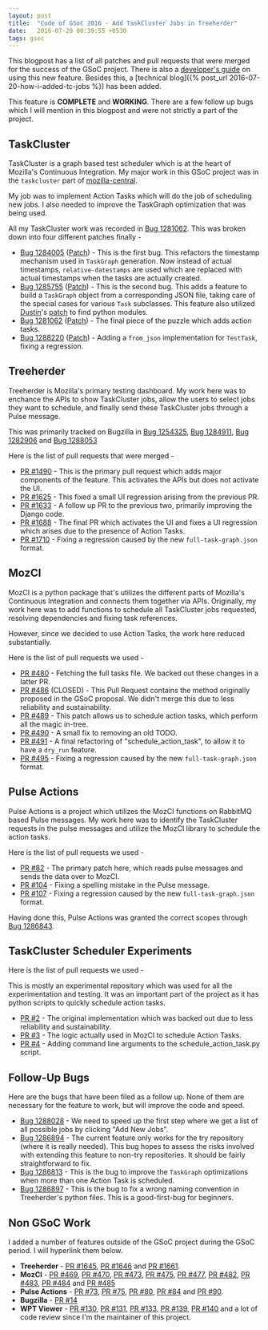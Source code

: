```yaml
---
layout: post
title:  "Code of GSoC 2016 - Add TaskCluster Jobs in Treeherder"
date:   2016-07-20 00:39:55 +0530
tags: gsoc
---
```

This blogpost has a list of all patches and pull requests that were merged for the success of the GSoC project. There is also a [developer's guide](https://wiki.mozilla.org/ReleaseEngineering/TryServer#How_to_push_to_try) on using this new feature. Besides this, a [technical blog]({% post_url 2016-07-20-how-i-added-tc-jobs %}) has been added.

This feature is **COMPLETE** and **WORKING**. There are a few follow up bugs which I will mention in this blogpost and were not strictly a part of the project.

## TaskCluster

TaskCluster is a graph based test scheduler which is at the heart of Mozilla's Continuous Integration. My major work in this GSoC project was in the `taskcluster` part of [mozilla-central](https://dxr.mozilla.org/mozilla-central/source/).

My job was to implement Action Tasks which will do the job of scheduling new jobs. I also needed to improve the TaskGraph optimization that was being used.

All my TaskCluster work was recorded in [Bug 1281062](https://bugzilla.mozilla.org/show_bug.cgi?id=1281062). This was broken down into four different patches finally -

* [Bug 1284005](https://bugzilla.mozilla.org/show_bug.cgi?id=1284005) ([Patch](https://hg.mozilla.org/mozilla-central/rev/7e73e9581bca)) - This is the first bug. This refactors the timestamp mechanism used in `TaskGraph` generation. Now instead of actual timestamps, `relative-datestamps` are used which are replaced with actual timestamps when the tasks are actually created.
* [Bug 1285755](https://bugzilla.mozilla.org/show_bug.cgi?id=1285755) ([Patch](https://hg.mozilla.org/mozilla-central/rev/b1a86b2b81ff)) - This is the second bug. This adds a feature to build a `TaskGraph` object from a corresponding JSON file, taking care of the special cases for various `Task` subclasses. This feature also utilized [Dustin](https://github.com/djmitche)'s [patch](https://hg.mozilla.org/mozilla-central/rev/2393f903d0a7) to find python modules.
* [Bug 1281062](https://bugzilla.mozilla.org/show_bug.cgi?id=1281062) ([Patch](https://hg.mozilla.org/mozilla-central/rev/d223b3cdee66)) - The final piece of the puzzle which adds action tasks.
* [Bug 1288220](https://bugzilla.mozilla.org/show_bug.cgi?id=1288220) ([Patch](https://hg.mozilla.org/integration/autoland/rev/d05aa8ecdb0b)) - Adding a `from_json` implementation for `TestTask`, fixing a regression.


## Treeherder

Treeherder is Mozilla's primary testing dashboard. My work here was to enchance the APIs to show TaskCluster jobs, allow the users to select jobs they want to schedule, and finally send these TaskCluster jobs through a Pulse message.

This was primarily tracked on Bugzilla in [Bug 1254325](https://bugzilla.mozilla.org/show_bug.cgi?id=1254325), [Bug 1284911](https://bugzilla.mozilla.org/show_bug.cgi?id=1284911), [Bug 1282906](https://bugzilla.mozilla.org/show_bug.cgi?id=1282906) and [Bug 1288053](https://bugzilla.mozilla.org/show_bug.cgi?id=1288053)

Here is the list of pull requests that were merged -

* [PR #1490](https://github.com/mozilla/treeherder/pull/1490) - This is the primary pull request which adds major components of the feature. This activates the APIs but does not activate the UI.
* [PR #1625](https://github.com/mozilla/treeherder/pull/1625) - This fixed a small UI regression arising from the previous PR.
* [PR #1633](https://github.com/mozilla/treeherder/pull/1633) - A follow up PR to the previous two, primarily improving the Django code.
* [PR #1688](https://github.com/mozilla/treeherder/pull/1688) - The final PR which activates the UI and fixes a UI regression which arises due to the presence of Action Tasks.
* [PR #1710](https://github.com/mozilla/treeherder/pull/1710) - Fixing a regression caused by the new `full-task-graph.json` format.

## MozCI

MozCI is a python package that's utilizes the different parts of Mozilla's Continuous Integration and connects them together via APIs. Originally, my work here was to add functions to schedule all TaskCluster jobs requested, resolving dependencies and fixing task references.

However, since we decided to use Action Tasks, the work here reduced substantially.

Here is the list of pull requests we used -

* [PR #480](https://github.com/mozilla/mozilla_ci_tools/pull/480) - Fetching the full tasks file. We backed out these changes in a latter PR.
* [PR #486](https://github.com/mozilla/mozilla_ci_tools/pull/486) (CLOSED) - This Pull Request contains the method originally proposed in the GSoC proposal. We didn't merge this due to less reliability and sustainability.
* [PR #489](https://github.com/mozilla/mozilla_ci_tools/pull/489) - This patch allows us to schedule action tasks, which perform all the magic in-tree.
* [PR #490](https://github.com/mozilla/mozilla_ci_tools/pull/490) - A small fix to removing an old TODO.
* [PR #491](https://github.com/mozilla/mozilla_ci_tools/pull/491) - A final refactoring of "schedule_action_task", to allow it to have a `dry_run` feature.
* [PR #495](https://github.com/mozilla/mozilla_ci_tools/pull/495) - Fixing a regression caused by the new `full-task-graph.json` format.

## Pulse Actions

Pulse Actions is a project which utilizes the MozCI functions on RabbitMQ based Pulse messages. My work here was to identify the TaskCluster requests in the pulse messages and utilize the MozCI library to schedule the action tasks.

Here is the list of pull requests we used -

* [PR #82](https://github.com/mozilla/pulse_actions/pull/82) - The primary patch here, which reads pulse messages and sends the data over to MozCI.
* [PR #104](https://github.com/mozilla/pulse_actions/pull/104) - Fixing a spelling mistake in the Pulse message.
* [PR #107](https://github.com/mozilla/pulse_actions/pull/107) - Fixing a regression caused by the new `full-task-graph.json` format.

Having done this, Pulse Actions was granted the correct scopes through [Bug 1286843](https://bugzilla.mozilla.org/show_bug.cgi?id=1286843).

## TaskCluster Scheduler Experiments

Here is the list of pull requests we used -

This is mostly an experimental repository which was used for all the experimentation and testing. It was an important part of the project as it has python scripts to quickly schedule action tasks.

* [PR #2](https://github.com/armenzg/TC_developer_scheduling_experiments/pull/2) - The original implementation which was backed out due to less reliability and sustainability.
* [PR #3](https://github.com/armenzg/TC_developer_scheduling_experiments/pull/3) - The logic actually used in MozCI to schedule Action Tasks.
* [PR #4](https://github.com/armenzg/TC_developer_scheduling_experiments/pull/4) - Adding command line arguments to the schedule_action_task.py script.

## Follow-Up Bugs

Here are the bugs that have been filed as a follow up. None of them are necessary for the feature to work, but will improve the code and speed.

* [Bug 1288028](https://bugzilla.mozilla.org/show_bug.cgi?id=1288028) - We need to speed up the first step where we get a list of all possible jobs by clicking "Add New Jobs".
* [Bug 1286894](https://bugzilla.mozilla.org/show_bug.cgi?id=1286894) - The current feature only works for the try repository (where it is really needed). This bug hopes to assess the risks involved with extending this feature to non-try repositories. It should be fairly straightforward to fix.
* [Bug 1286813](https://bugzilla.mozilla.org/show_bug.cgi?id=1286813) - This is the bug to improve the `TaskGraph` optimizations when more than one Action Task is scheduled.
* [Bug 1286897](https://bugzilla.mozilla.org/show_bug.cgi?id=1286897) - This is the bug to fix a wrong naming convention in Treeherder's python files. This is a good-first-bug for beginners.

## Non GSoC Work

I added a number of features outside of the GSoC project during the GSoC period. I will hyperlink them below.

* **Treeherder** - [PR #1645](https://github.com/mozilla/treeherder/pull/1645), [PR #1646](https://github.com/mozilla/treeherder/pull/1646) and [PR #1661](https://github.com/mozilla/treeherder/pull/1661).
* **MozCI** - [PR #469](https://github.com/mozilla/mozilla_ci_tools/pull/469), [PR #470](https://github.com/mozilla/mozilla_ci_tools/pull/470), [PR #473](https://github.com/mozilla/mozilla_ci_tools/pull/473), [PR #475](https://github.com/mozilla/mozilla_ci_tools/pull/475), [PR #477](https://github.com/mozilla/mozilla_ci_tools/pull/477), [PR #482](https://github.com/mozilla/mozilla_ci_tools/pull/482), [PR #483](https://github.com/mozilla/mozilla_ci_tools/pull/483), [PR #484](https://github.com/mozilla/mozilla_ci_tools/pull/484) and [PR #485](https://github.com/mozilla/mozilla_ci_tools/pull/485)
* **Pulse Actions** - [PR #73](https://github.com/mozilla/pulse_actions/pull/73), [PR #75](https://github.com/mozilla/pulse_actions/pull/75), [PR #80](https://github.com/mozilla/pulse_actions/pull/80), [PR #84](https://github.com/mozilla/pulse_actions/pull/84) and [PR #90](https://github.com/mozilla/pulse_actions/pull/90).
* **Bugzilla** - [PR #14](https://github.com/mozilla-bteam/bmo/pull/14)
* **WPT Viewer** - [PR #130](https://github.com/mozilla/wptview/pull/130), [PR #131](https://github.com/mozilla/wptview/pull/131), [PR #133](https://github.com/mozilla/wptview/pull/133), [PR #139](https://github.com/mozilla/wptview/pull/139), [PR #140](https://github.com/mozilla/wptview/pull/140) and a lot of code review since I'm the maintainer of this project.
